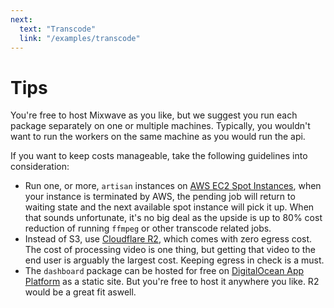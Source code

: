 ```yaml
---
next:
  text: "Transcode"
  link: "/examples/transcode"
---
```


# Tips

You're free to host Mixwave as you like, but we suggest you run each package separately on one or multiple machines. Typically, you wouldn't want to run the workers on the same machine as you would run the api.

If you want to keep costs manageable, take the following guidelines into consideration:

- Run one, or more, `artisan` instances on [AWS EC2 Spot Instances](https://aws.amazon.com/ec2/spot/), when your instance is terminated by AWS, the pending job will return to waiting state and the next available spot instance will pick it up. When that sounds unfortunate, it's no big deal as the upside is up to 80% cost reduction of running `ffmpeg` or other transcode related jobs.
- Instead of S3, use [Cloudflare R2](https://www.cloudflare.com/developer-platform/r2/), which comes with zero egress cost. The cost of processing video is one thing, but getting that video to the end user is arguably the largest cost. Keeping egress in check is a must.
- The `dashboard` package can be hosted for free on [DigitalOcean App Platform](https://www.digitalocean.com/products/app-platform) as a static site. But you're free to host it anywhere you like. R2 would be a great fit aswell.
